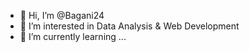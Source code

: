 - 👋 Hi, I’m @Bagani24
- 👀 I’m interested in Data Analysis & Web Development
- 🌱 I’m currently learning ...


<!---
Bagani24/Bagani24 is a ✨ special ✨ repository because its `README.md` (this file) appears on your GitHub profile.
You can click the Preview link to take a look at your changes.
--->

